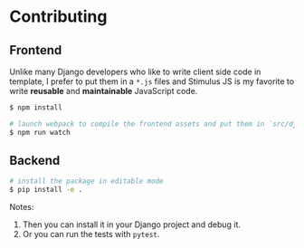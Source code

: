 # Contributing

## Frontend

Unlike many Django developers who like to write client side code in template, I prefer to put them in a `*.js` files and Stimulus JS is my favorite to write **reusable** and **maintainable** JavaScript code.

```bash
$ npm install

# launch webpack to compile the frontend assets and put them in `src/django_lookbook/static`
$ npm run watch
```

## Backend

```bash
# install the package in editable mode
$ pip install -e .
```

Notes:

1. Then you can install it in your Django project and debug it.
2. Or you can run the tests with `pytest`.
